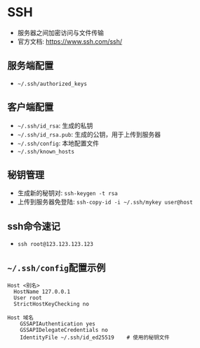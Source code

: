 # SSH

- 服务器之间加密访问与文件传输
- 官方文档: <https://www.ssh.com/ssh/>

## 服务端配置

- `~/.ssh/authorized_keys`


## 客户端配置

- `~/.ssh/id_rsa`: 生成的私钥
- `~/.ssh/id_rsa.pub`: 生成的公钥，用于上传到服务器
- `~/.ssh/config`: 本地配置文件
- `~/.ssh/known_hosts`


## 秘钥管理

- 生成新的秘钥对: `ssh-keygen -t rsa`
- 上传到服务器免登陆: `ssh-copy-id -i ~/.ssh/mykey user@host`

## ssh命令速记

- `ssh root@123.123.123.123`

## `~/.ssh/config`配置示例

```
Host <别名>
  HostName 127.0.0.1
  User root
  StrictHostKeyChecking no

Host 域名
    GSSAPIAuthentication yes
    GSSAPIDelegateCredentials no
    IdentityFile ~/.ssh/id_ed25519    # 使用的秘钥文件

```
